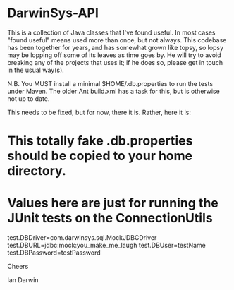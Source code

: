 DarwinSys-API
=============

This is a collection of Java classes that I've found useful.
In most cases "found useful" means used more than once,
but not always. This codebase has been together for years,
and has somewhat grown like topsy, so lopsy may be lopping
off some of its leaves as time goes by. He will try to avoid
breaking any of the projects that uses it; if he does so, please
get in touch in the usual way(s).

N.B. You MUST install a minimal $HOME/.db.properties to run
the tests under Maven.  The older Ant build.xml has a task
for this, but is otherwise not up to date.

This needs to be fixed, but for now, there it is. Rather, here it is:

# This totally fake .db.properties should be copied to your home directory.
# Values here are just for running the JUnit tests on the ConnectionUtils
test.DBDriver=com.darwinsys.sql.MockJDBCDriver
test.DBURL=jdbc:mock:you_make_me_laugh
test.DBUser=testName
test.DBPassword=testPassword

Cheers

Ian Darwin

